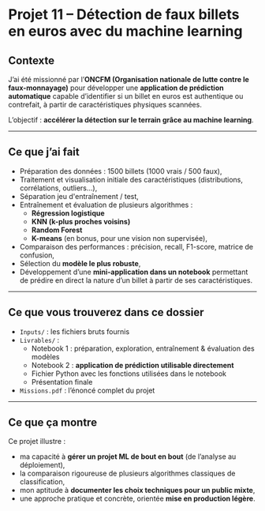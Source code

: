 # Projet 11 – Détection de faux billets en euros avec du machine learning

## Contexte

J’ai été missionné par l’**ONCFM (Organisation nationale de lutte contre le faux-monnayage)** pour développer une **application de prédiction automatique** capable d’identifier si un billet en euros est authentique ou contrefait, à partir de caractéristiques physiques scannées.

L’objectif : **accélérer la détection sur le terrain grâce au machine learning**.

---

## Ce que j’ai fait

- Préparation des données : 1500 billets (1000 vrais / 500 faux),
- Traitement et visualisation initiale des caractéristiques (distributions, corrélations, outliers…),
- Séparation jeu d'entraînement / test,
- Entraînement et évaluation de plusieurs algorithmes :
  - **Régression logistique**
  - **KNN (k-plus proches voisins)**
  - **Random Forest**
  - **K-means** (en bonus, pour une vision non supervisée),
- Comparaison des performances : précision, recall, F1-score, matrice de confusion,
- Sélection du **modèle le plus robuste**,
- Développement d’une **mini-application dans un notebook** permettant de prédire en direct la nature d’un billet à partir de ses caractéristiques.

---

## Ce que vous trouverez dans ce dossier

- `Inputs/` : les fichiers bruts fournis
- `Livrables/` :
  - Notebook 1 : préparation, exploration, entraînement & évaluation des modèles
  - Notebook 2 : **application de prédiction utilisable directement**
  - Fichier Python avec les fonctions utilisées dans le notebook
  - Présentation finale
- `Missions.pdf` : l’énoncé complet du projet

---

## Ce que ça montre

Ce projet illustre :
- ma capacité à **gérer un projet ML de bout en bout** (de l’analyse au déploiement),
- la comparaison rigoureuse de plusieurs algorithmes classiques de classification,
- mon aptitude à **documenter les choix techniques pour un public mixte**,
- une approche pratique et concrète, orientée **mise en production légère**.
